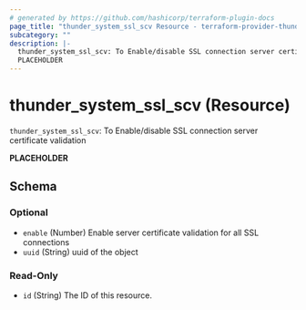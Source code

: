 ```yaml
---
# generated by https://github.com/hashicorp/terraform-plugin-docs
page_title: "thunder_system_ssl_scv Resource - terraform-provider-thunder"
subcategory: ""
description: |-
  thunder_system_ssl_scv: To Enable/disable SSL connection server certificate validation
  PLACEHOLDER
---
```


# thunder_system_ssl_scv (Resource)

`thunder_system_ssl_scv`: To Enable/disable SSL connection server certificate validation

__PLACEHOLDER__



<!-- schema generated by tfplugindocs -->
## Schema

### Optional

- `enable` (Number) Enable server certificate validation for all SSL connections
- `uuid` (String) uuid of the object

### Read-Only

- `id` (String) The ID of this resource.


